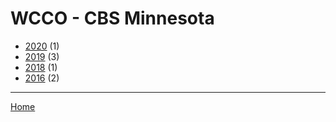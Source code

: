# WCCO - CBS Minnesota

  * [2020](./wcco-cbs-minnesota-2020.md/) (1)
  * [2019](./wcco-cbs-minnesota-2019.md/) (3)
  * [2018](./wcco-cbs-minnesota-2018.md/) (1)
  * [2016](./wcco-cbs-minnesota-2016.md/) (2)
----

[Home](../)
